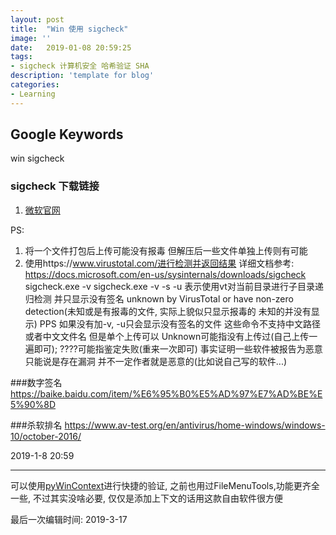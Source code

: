 ```yaml
---
layout: post
title:  "Win 使用 sigcheck"
image: ''
date:   2019-01-08 20:59:25
tags:
- sigcheck 计算机安全 哈希验证 SHA
description: 'template for blog'
categories:
- Learning
---
```


## Google Keywords

win sigcheck

### sigcheck 下载链接

1. <a href="https://docs.microsoft.com/en-us/sysinternals/downloads/sigcheck" target="_blank">微软官网</a>

PS: 
1. 将一个文件打包后上传可能没有报毒 但解压后一些文件单独上传则有可能
2. 使用https://www.virustotal.com/进行检测并返回结果 详细文档参考: https://docs.microsoft.com/en-us/sysinternals/downloads/sigcheck
sigcheck.exe -v
sigcheck.exe -v -s -u   表示使用vt对当前目录进行子目录递归检测 并只显示没有签名 unknown by VirusTotal or have non-zero detection(未知或是有报毒的文件, 实际上貌似只显示报毒的 未知的并没有显示) PPS 如果没有加-v, -u只会显示没有签名的文件
这些命令不支持中文路径 或者中文文件名 但是单个上传可以
Unknown可能指没有上传过(自己上传一遍即可); ????可能指鉴定失败(重来一次即可)
事实证明一些软件被报告为恶意 只能说是存在漏洞 并不一定作者就是恶意的(比如说自己写的软件...)

###数字签名
https://baike.baidu.com/item/%E6%95%B0%E5%AD%97%E7%AD%BE%E5%90%8D

###杀软排名
https://www.av-test.org/en/antivirus/home-windows/windows-10/october-2016/

2019-1-8 20:59

---


可以使用[pyWinContext](https://github.com/VodBox/pyWinContext)进行快捷的验证, 之前也用过FileMenuTools,功能更齐全一些, 不过其实没啥必要, 仅仅是添加上下文的话用这款自由软件很方便

最后一次编辑时间: 2019-3-17
